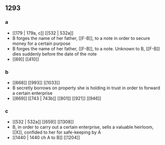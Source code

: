 ## 1293
### a
- [[179 | 179a, c]] [[532 | 532a]] 
- B forges the name of her father, [[F-B]], to a note in order to secure money for a certain purpose
- B forges the name of her father, [[F-B]], to a note. Unknown to B, [[F-B]] dies suddenly before the date of the note
- [[69]] [[410]] 

### b
- [[668]] [[993]] [[1033]] 
- B secretly borrows on property she is holding in trust in order to forward a certain enterprise
- [[669]] [[743 | 743b]] [[801]] [[921]] [[946]] 

### c
- [[532 | 532a]] [[659]] [[1308]] 
- B, in order to carry out a certain enterprise, sells a valuable heirloom, [[X]], confided to her for safe-keeping by A
- [[1440 | 1440 ch A to B]] [[1204]] 

